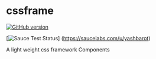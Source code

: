 # cssframe

[![GitHub version](https://badge.fury.io/gh/yashbarot%2Fcssframe.svg)](https://badge.fury.io/gh/yashbarot%2Fcssframe)

[![Sauce Test Status](https://saucelabs.com/browser-matrix/yashbarot.svg)] (https://saucelabs.com/u/yashbarot)

A light weight css framework Components